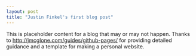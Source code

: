 ```yaml
---
layout: post
title: "Justin Finkel's first blog post"
---
```


This is placeholder content for a blog that may or may not happen. 
Thanks to http://jmcglone.com/guides/github-pages/ for providing detailed guidance and a template for making a personal website.
